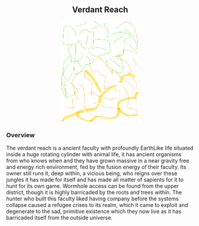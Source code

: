 <h2 align="center">Verdant Reach
</h2>
<p align="center">
<img src="https://github.com/Insculpo/Sandbox_Galaxy/blob/Galactic/Stellar_Abyss_Setting_Bible/Photo_Directory/Verdant.png" width="210" height="270">
</p>

### Overview

The verdant reach is a ancient faculty with profoundly EarthLike life situated inside a huge rotating cylinder with animal life, it has ancient organisms from who knows when and they have grown massive in a near gravity free and energy rich environment, fed by the fusion energy of their faculty.  Its owner still runs it, deep within, a vicious being, who reigns over these jungles it has made for itself and has made all matter of sapients for it to hunt for its own game.  Wormhole access can be found from the upper district, though it is highly barricaded by the roots and trees within.  The hunter who built this faculty liked having company before the systems collapse caused a refugee crises to its realm, which it came to exploit and degenerate to the sad, primitive existence which they now live as it has barricaded itself from the outside universe.  
